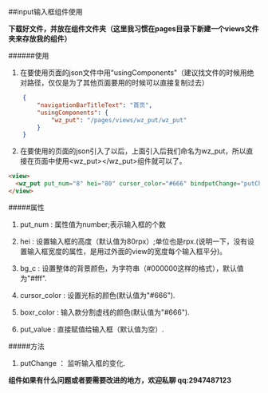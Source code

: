 ##input输入框组件使用

**下载好文件，并放在组件文件夹（这里我习惯在pages目录下新建一个views文件夹来存放我的组件）**

######使用
1. 在要使用页面的json文件中用"usingComponents"（建议找文件的时候用绝对路径，仅仅是为了其他页面要用的时候可以直接复制过去）
```json
  	{
  		"navigationBarTitleText": "首页",
  		"usingComponents": {
    		"wz_put": "/pages/views/wz_put/wz_put"
  		}
	}
```

2. 在要使用的页面的json引入了以后，上面引入后我们命名为wz_put，所以直接在页面中使用<wz_put></wz_put>组件就可以了。
```html
<view>
  <wz_put put_num="8" hei="80" cursor_color="#666" bindputChange="putChange" boxr_color="#f0f" color="#f00"></wz_put>
</view>
```

#####属性

1. put_num : 属性值为number;表示输入框的个数

2. hei : 设置输入框的高度（默认值为80rpx）;单位也是rpx.(说明一下，没有设置输入框宽度的属性，是用过外面的view的宽度每个输入框平分)。

3. bg_c : 设置整体的背景颜色，为字符串（#000000这样的格式），默认值为"#fff".

4. cursor_color : 设置光标的颜色(默认值为"#666").

5. boxr_color : 输入款分割虚线的颜色(默认值为"#666").

6. put_value : 直接赋值给输入框（默认值为空）.

#####方法

1. putChange ： 监听输入框的变化.


**组件如果有什么问题或者要需要改进的地方，欢迎私聊 qq:2947487123**







